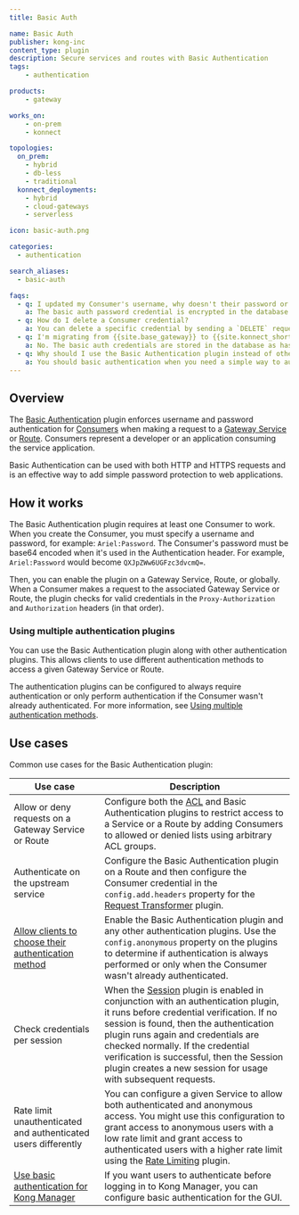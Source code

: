```yaml
---
title: Basic Auth

name: Basic Auth
publisher: kong-inc
content_type: plugin
description: Secure services and routes with Basic Authentication
tags:
    - authentication

products:
    - gateway

works_on:
    - on-prem
    - konnect

topologies:
  on_prem:
    - hybrid
    - db-less
    - traditional
  konnect_deployments:
    - hybrid
    - cloud-gateways
    - serverless

icon: basic-auth.png

categories:
  - authentication

search_aliases:
  - basic-auth

faqs:
  - q: I updated my Consumer's username, why doesn't their password or basic authentication work anymore?
    a: The basic auth password credential is encrypted in the database. {{site.base_gateway}} can only get the encrypted value of the password from the database. When you update the username or tag, {{site.base_gateway}} overwrites the password with its encrypted value. To fix this, enter the original password when you update the username or tag of the basic auth credential.
  - q: How do I delete a Consumer credential?
    a: You can delete a specific credential by sending a `DELETE` request to `http(s)://<kong-host>:<admin-port>/consumers/<workspace>/<consumer_id_or_name>/<type of credentials>/<credentials_id_or_name>`.
  - q: I'm migrating from {{site.base_gateway}} to {{site.konnect_short_name}} and using `deck gateway dump`, will this also dump my basic auth credentials?
    a: No. The basic auth credentials are stored in the database as hashed values. When you dump the configuration with deck, it will retrieve these hashed values, not the original plain-text passwords. Since there is currently no way to extract the initial plain-text values of the basic auth credentials due to how they are stored, you will need to manually set the passwords for basic auth after dumping the configuration or by directly setting up the password in {{site.konnect_short_name}}. There is an ongoing feature request to change the behavior of how basic auth credentials are handled during migrations to make this process more seamless in the future.
  - q: Why should I use the Basic Authentication plugin instead of other authentication plugins, like Key Authentication?
    a: You should basic authentication when you need a simple way to authenticate and security isn't a concern. For example, you could use this to connect internal server networks or as a verification on open data. Use Key Authentication or another authentication plugin if you require additional security.
---
```


## Overview

The [Basic Authentication](https://datatracker.ietf.org/doc/html/rfc7617 ) plugin enforces username and password authentication for [Consumers](/gateway/entities/consumer/) when making a request to a [Gateway Service](/gateway/entities/service/) or [Route](/gateway/entities/route/). Consumers represent a developer or an application consuming the service application. 

Basic Authentication can be used with both HTTP and HTTPS requests and is an effective way to add simple password protection to web applications.

## How it works

The Basic Authentication plugin requires at least one Consumer to work. When you create the Consumer, you must specify a username and password, for example: `Ariel:Password`. The Consumer's password must be base64 encoded when it's used in the Authentication header. For example, `Ariel:Password` would become `QXJpZWw6UGFzc3dvcmQ=`.

Then, you can enable the plugin on a Gateway Service, Route, or globally. When a Consumer makes a request to the associated Gateway Service or Route, the plugin checks for valid credentials in the `Proxy-Authorization` and `Authorization` headers (in that order).

### Using multiple authentication plugins

You can use the Basic Authentication plugin along with other authentication plugins. This allows clients  to use different authentication methods to access a given Gateway Service or Route. 

The authentication plugins can be configured to always require authentication or only perform authentication if the Consumer wasn't already authenticated. For more information, see [Using multiple authentication methods](/gateway/authentication/#using-multiple-authentication-methods).

## Use cases

Common use cases for the Basic Authentication plugin:

|Use case | Description|
|---------|------------|
| Allow or deny requests on a Gateway Service or Route | Configure both the [ACL](/plugins/acl/) and Basic Authentication plugins to restrict access to a Service or a Route by adding Consumers to allowed or denied lists using arbitrary ACL groups. |
| Authenticate on the upstream service | Configure the Basic Authentication plugin on a Route and then configure the Consumer credential in the `config.add.headers` property for the [Request Transformer](/plugins/request-transformer/) plugin. |
| [Allow clients to choose their authentication method](/how-to/allow-multiple-authentication/) | Enable the Basic Authentication plugin and any other authentication plugins. Use the `config.anonymous` property on the plugins to determine if authentication is always performed or only when the Consumer wasn't already authenticated. |
| Check credentials per session | When the [Session](/plugins/session/) plugin is enabled in conjunction with an authentication plugin, it runs before credential verification. If no session is found, then the authentication plugin runs again and credentials are checked normally. If the credential verification is successful, then the Session plugin creates a new session for usage with subsequent requests. |
| Rate limit unauthenticated and authenticated users differently | You can configure a given Service to allow both authenticated and anonymous access. You might use this configuration to grant access to anonymous users with a low rate limit and grant access to authenticated users with a higher rate limit using the [Rate Limiting](/plugins/rate-limiting/) plugin. |
| [Use basic authentication for Kong Manager](/how-to/enable-basic-auth-on-kong-manager/) | If you want users to authenticate before logging in to Kong Manager, you can configure basic authentication for the GUI. | 


